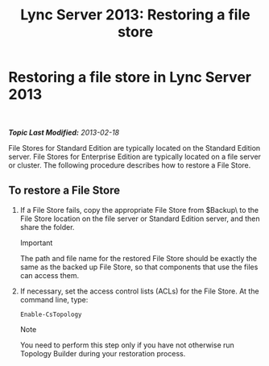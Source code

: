 ﻿---
title: 'Lync Server 2013: Restoring a file store'
TOCTitle: Restoring a file store
ms:assetid: 89916fc6-31d3-4c7f-9eaf-c02584761ef4
ms:mtpsurl: https://technet.microsoft.com/en-us/library/Hh202180(v=OCS.15)
ms:contentKeyID: 51541491
ms.date: 07/23/2014
mtps_version: v=OCS.15
---

<div data-xmlns="http://www.w3.org/1999/xhtml">

<div class="topic" data-xmlns="http://www.w3.org/1999/xhtml" data-msxsl="urn:schemas-microsoft-com:xslt" data-cs="http://msdn.microsoft.com/en-us/">

<div data-asp="http://msdn2.microsoft.com/asp">

# Restoring a file store in Lync Server 2013

</div>

<div id="mainSection">

<div id="mainBody">

<span> </span>

_**Topic Last Modified:** 2013-02-18_

File Stores for Standard Edition are typically located on the Standard Edition server. File Stores for Enterprise Edition are typically located on a file server or cluster. The following procedure describes how to restore a File Store.

<div>

## To restore a File Store

1.  If a File Store fails, copy the appropriate File Store from $Backup\\ to the File Store location on the file server or Standard Edition server, and then share the folder.
    
    <div>
    

    > [!IMPORTANT]
    > The path and file name for the restored File Store should be exactly the same as the backed up File Store, so that components that use the files can access them.

    
    </div>

2.  If necessary, set the access control lists (ACLs) for the File Store. At the command line, type:
    
        Enable-CsTopology
    
    <div>
    

    > [!NOTE]
    > You need to perform this step only if you have not otherwise run Topology Builder during your restoration process.

    
    </div>

</div>

</div>

<span> </span>

</div>

</div>

</div>

